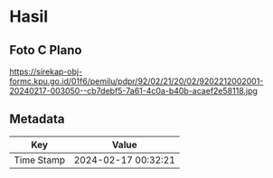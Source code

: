 # Hasil

## Foto C Plano

https://sirekap-obj-formc.kpu.go.id/01f6/pemilu/pdpr/92/02/21/20/02/9202212002001-20240217-003050--cb7debf5-7a61-4c0a-b40b-acaef2e58118.jpg


## Metadata

| Key        | Value               |
| ---------- | ------------------- |
| Time Stamp | 2024-02-17 00:32:21 |



